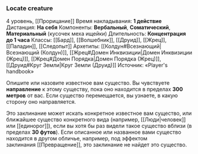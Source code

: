 ### Locate creature

4 уровень, [[Прорицание]]
Время накладывания: **1 действие**
Дистанция: **На себя**
Компоненты: **Вербальный**, **Соматический**, **Материальный** (кусочек меха ищейки)
Длительность: **Концентрация до 1 часа**
Классы: [[Бард]], [[Волшебник]], [[Друид]], [[Жрец]], [[Паладин]], [[Следопыт]]
Архетипы: [[Колдун#Всезнающий|Всезнающий (Колдун)]], [[Жрец#Домен Инквизиции|Домен Инквизиции (Жрец)]], [[Жрец#Домен Порядка|Домен Порядка (Жрец)]], [[Друид#Круг Земли|Круг Земли (Друид)]]
Источник: «Player's handbook»

Опишите или назовите известное вам существо. Вы чувствуете **направление** к этому существу, пока оно находится в пределах **300 метров** от вас. Если существо перемещается, вы узнаете, в какую сторону оно направляется.

Это заклинание может искать конкретное известное вам существо, или ближайшее существо конкретного вида (например, [[Люди|человек]] или [[единорог]]), если вы хотя бы раз видели такое существо вблизи (в пределах **30 футов**). Если описанное или названное вами существо находится в другом обличье, например, под эффектом заклинания [[Превращение]], это заклинание не найдет это существо.